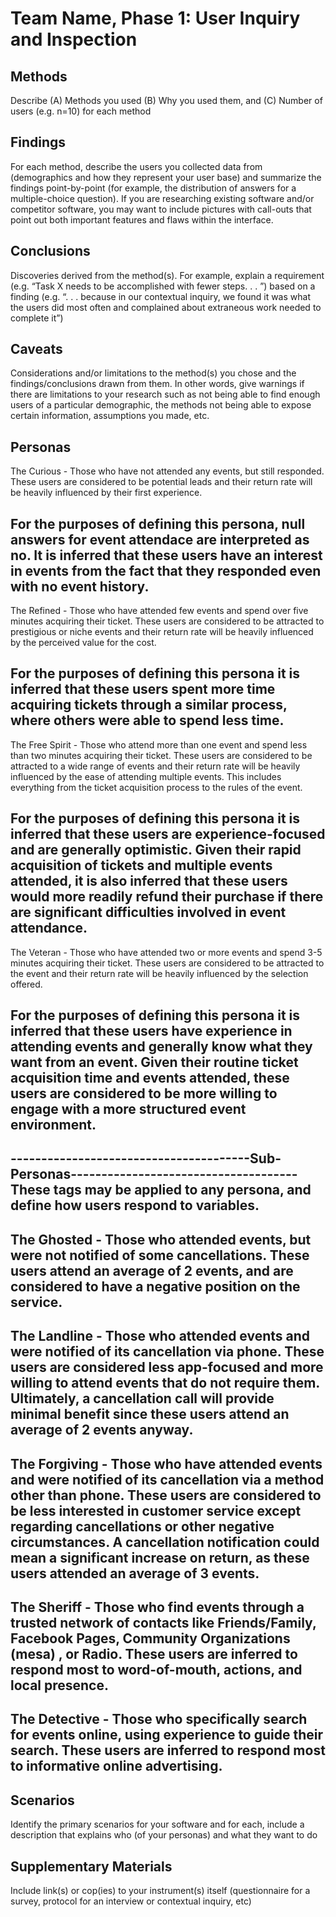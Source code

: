 # Team Name, Phase 1: User Inquiry and Inspection

## Methods

Describe (A) Methods you used (B) Why you used them, and (C) Number of users (e.g. n=10) for each method

## Findings

For each method, describe the users you collected data from (demographics and how they represent your user base) and summarize the findings point-by-point (for example, the distribution of answers for a multiple-choice question). If you are researching existing software and/or competitor software, you may want to include pictures with call-outs that point out both important features and flaws within the interface.

## Conclusions

Discoveries derived from the method(s). For example, explain a requirement (e.g. “Task X needs to be accomplished with fewer steps. . . ”) based on a finding (e.g. “. . . because in our contextual inquiry, we found it was what the users did most often and complained about extraneous work needed to complete it”)

## Caveats

Considerations and/or limitations to the method(s) you chose and the findings/conclusions drawn from them. In other words, give warnings if there are limitations to your research such as not being able to find enough users of a particular demographic, the methods not being able to expose certain information, assumptions you made, etc.

## Personas

The Curious - Those who have not attended any events, but still responded. These users are considered to be potential leads and their return rate will be heavily influenced by their first experience.

For the purposes of defining this persona, null answers for event attendace are interpreted as no. It is inferred that these users have an interest in events from the fact that they responded even with no event history.
------------------------------------------------------------------------------------------------
The Refined - Those who have attended few events and spend over five minutes acquiring their ticket. These users are considered to be attracted to prestigious or niche events and their return rate will be heavily influenced by the perceived value for the cost.

For the purposes of defining this persona it is inferred that these users spent more time acquiring tickets through a similar process, where others were able to spend less time. 
-----------------------------------------------------------------------------------------------
The Free Spirit - Those who attend more than one event and spend less than two minutes acquiring their ticket. These users are considered to be attracted to a wide range of events and their return rate will be heavily influenced by the ease of attending multiple events. This includes everything from the ticket acquisition process to the rules of the event.

For the purposes of defining this persona it is inferred that these users are experience-focused and are generally optimistic. Given their rapid acquisition of tickets and multiple events attended, it is also inferred that these users would more readily refund their purchase if there are significant difficulties involved in event attendance.
---------------------------------------------------------------------------------------------
The Veteran - Those who have attended two or more events and spend 3-5 minutes acquiring their ticket. These users are considered to be attracted to the event and their return rate will be heavily influenced by the selection offered.

For the purposes of defining this persona it is inferred that these users have experience in attending events and generally know what they want from an event. Given their routine ticket acquisition time and events attended, these users are considered to be more willing to engage with a more structured event environment. 
--------------------------------------------------------------------------------------------
---------------------------------------Sub-Personas-------------------------------------
These tags may be applied to any persona, and define how users respond to variables.
--------------------------------------------------------------------------------------------
The Ghosted - Those who attended events, but were not notified of some cancellations. These users attend an average of 2 events, and are considered to have a negative position on the service.
---------------------------------------------------------------------------------------------
The Landline - Those who attended events and were notified of its cancellation via phone. These users are considered less app-focused and more willing to attend events that do not require them. Ultimately, a cancellation call will provide minimal benefit since these users attend an average of 2 events anyway.
---------------------------------------------------------------------------------------------
The Forgiving - Those who have attended events and were notified of its cancellation via a method other than phone. These users are considered to be less interested in customer service except regarding cancellations or other negative circumstances. A cancellation notification could mean a significant increase on return, as these users attended an average of 3 events.
---------------------------------------------------------------------------------------------
The Sheriff - Those who find events through a trusted network of contacts like Friends/Family, Facebook Pages, Community Organizations (mesa) , or Radio. These users are inferred to respond most to word-of-mouth, actions, and local presence.
---------------------------------------------------------------------------------------------
The Detective - Those who specifically search for events online, using experience to guide their search. These users are inferred to respond most to informative online advertising.
---------------------------------------------------------------------------------------------

## Scenarios

Identify the primary scenarios for your software and for each, include a description that explains who (of your personas) and what they want to do

## Supplementary Materials

Include link(s) or cop(ies) to your instrument(s) itself (questionnaire for a survey, protocol for an interview or contextual inquiry, etc)
